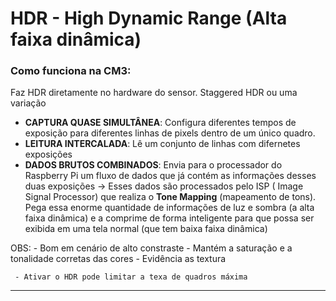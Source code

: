 # HDR - High Dynamic Range (Alta faixa dinâmica)

### Como funciona na CM3: 

Faz HDR diretamente no hardware do sensor. Staggered HDR ou uma variação
 - **CAPTURA QUASE SIMULTÂNEA**: Configura diferentes tempos de exposição para diferentes linhas de pixels dentro de um único quadro.
  - **LEITURA INTERCALADA**: Lê um conjunto de linhas com difernetes exposições 
   - **DADOS BRUTOS COMBINADOS**: Envia para o processador do Raspberry Pi um fluxo de dados que já contém as informações desses duas exposições 
        -> Esses dados são processados pelo ISP ( Image Signal Processor) que realiza o **Tone Mapping** (mapeamento de tons). Pega essa enorme quantidade de informações de luz e sombra (a alta faixa dinâmica) e a comprime de forma inteligente para que possa ser exibida em uma tela normal (que tem baixa faixa dinâmica)

OBS: 
     - Bom em cenário de alto constraste 
     - Mantém a saturação e a tonalidade corretas das cores
     - Evidência as textura 

     - Ativar o HDR pode limitar a texa de quadros máxima 

---






